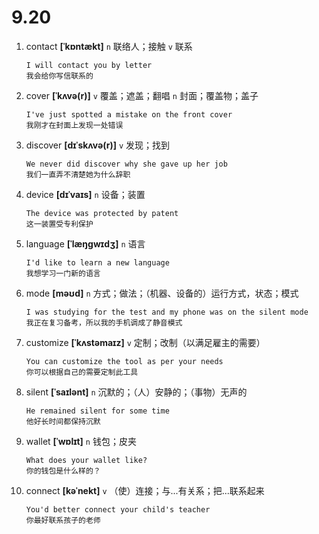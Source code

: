 # 9.20

1. contact **[ˈkɒntækt]** `n` 联络人；接触 `v` 联系

   ```
   I will contact you by letter
   我会给你写信联系的
   ```

2. cover **[ˈkʌvə(r)]** `v` 覆盖；遮盖；翻唱 `n` 封面；覆盖物；盖子

   ```
   I've just spotted a mistake on the front cover
   我刚才在封面上发现一处错误
   ```

3. discover **[dɪˈskʌvə(r)]** `v` 发现；找到

   ```
   We never did discover why she gave up her job
   我们一直弄不清楚她为什么辞职
   ```

4. device **[dɪˈvaɪs]** `n` 设备；装置

   ```
   The device was protected by patent
   这一装置受专利保护
   ```

5. language **[ˈlæŋɡwɪdʒ]** `n` 语言

   ```
   I'd like to learn a new language
   我想学习一门新的语言
   ```

6. mode **[məʊd]** `n` 方式；做法；（机器、设备的）运行方式，状态；模式

   ```
   I was studying for the test and my phone was on the silent mode
   我正在复习备考，所以我的手机调成了静音模式
   ```

7. customize **[ˈkʌstəmaɪz]** `v` 定制；改制（以满足雇主的需要）

   ```
   You can customize the tool as per your needs
   你可以根据自己的需要定制此工具
   ```

8. silent **[ˈsaɪlənt]** `n` 沉默的；（人）安静的；（事物）无声的

   ```
   He remained silent for some time
   他好长时间都保持沉默
   ```

9. wallet **[ˈwɒlɪt]** `n` 钱包；皮夹

   ```
   What does your wallet like?
   你的钱包是什么样的？
   ```

10. connect **[kəˈnekt]** `v` （使）连接；与...有关系；把...联系起来

    ```
    You'd better connect your child's teacher
    你最好联系孩子的老师
    ```
